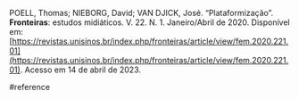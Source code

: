 POELL, Thomas; NIEBORG, David; VAN DJICK, José. “Plataformização”. **Fronteiras**: estudos midiáticos. V. 22. N. 1. Janeiro/Abril de 2020. Disponível em: [https://revistas.unisinos.br/index.php/fronteiras/article/view/fem.2020.221.01](https://revistas.unisinos.br/index.php/fronteiras/article/view/fem.2020.221.01). Acesso em 14 de abril de 2023.

#reference